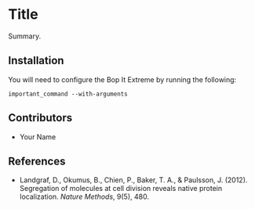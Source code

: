 # Title

Summary.

## Installation

You will need to configure the Bop It Extreme by running the following:
```
important_command --with-arguments
```

## Contributors

- Your Name

## References

- Landgraf, D., Okumus, B., Chien, P., Baker, T. A., & Paulsson, J. (2012). Segregation of molecules at cell division reveals native protein localization. *Nature Methods*, 9(5), 480.
